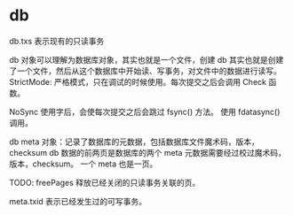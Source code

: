 # db

db.txs 表示现有的只读事务

db 对象可以理解为数据库对象，其实也就是一个文件，创建 db 其实也就是创建了一个文件，然后从这个数据库中开始读、写事务，对文件中的数据进行读写。 StrictMode: 严格模式，只在调试的时候使用。每次提交之后会调用 Check 函数。

NoSync 使用字后，会使每次提交之后会跳过 fsync() 方法。 使用 fdatasync() 调用。

db meta 对象：记录了数据库的元数据，包括数据库文件魔术码，版本，checksum
db 数据的前两页是数据库的两个 meta 元数据需要经过校过魔术码，版本，checksum。
一个 meta 也是一页。

TODO:
freePages 释放已经关闭的只读事务关联的页。

meta.txid 表示已经发生过的可写事务。
